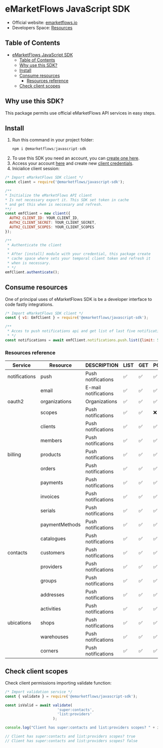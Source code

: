 # eMarketFlows JavaScript SDK

- Official website: [emarketflows.io](https://emarketflows.com)
- Developers Space: [Resources](https://emarketflows.com/developers)

## Table of Contents
- [eMarketFlows JavaScript SDK](#emarketflows-javascript-sdk)
  - [Table of Contents](#table-of-contents)
  - [Why use this SDK?](#why-use-this-sdk)
  - [Install](#install)
  - [Consume resources](#consume-resources)
    - [Resources reference](#resources-reference)
  - [Check client scopes](#check-client-scopes)

## Why use this SDK?

This package permits use official eMarketFlows API services in easy steps.

## Install

1. Run this command in your project folder:
   ```js
   npm i @emarketflows/javascript-sdk
   ```
2. To use this SDK you need an account, you can [create one here](#).
3. Access your account [here](https://emarketflows.io/login) and create new [client credentials](#).
4. Inicialice client session:
```js
/* Import eMarketFlows SDK client */
const client = require('@emarketflows/javascript-sdk');

/** 
* Initialize the eMarketFlows API client
* Is not necessary export it. This SDK set token in cache
* and get this when is neccesary and refresh.
**/
const emfClient = new client({
  AUTH2_CLIENT_ID: YOUR_CLIENT_ID,
  AUTH2_CLIENT_SECRET: YOUR_CLIENT_SECRET,
  AUTH2_CLIENT_SCOPES: YOUR_CLIENT_SCOPES
});

/**
 * Authenticate the client
 * 
 * After [install] module with your credential, this package create
 * cache space where sets your temporal client token and refresh it 
 * when is necessary.
 * */
emfClient.authenticate();
```
## Consume resources

One of principal uses of eMarketFlows SDK is be a developer interface to code fastly integrations.

```js
/* Import eMarketFlows SDK client */
const { v1: EmfClient } = require('@emarketflows/javascript-sdk');

/** 
 * Acces to push notifications api and get list of last five notifications.
 * */
const notifications = await emfClient.notifications.push.list({limit: 5});
```

### Resources reference

| Service | Resource | DESCRIPTION | LIST | GET | POST | PUT | DELETE |
| -------- | ------- | ------- | ------- | ------- | ------- | ------- | ------- |
| notifications  | push | Push notifications | ✅ | ✅ | ✅ | ✅ | ✅ |
|  | email | E-mail notifications  | ✅ | ✅ | ✅ | ✅ | ✅ |
| oauth2  | organizations | Organizations  | ✅ | ✅ | ✅ | ✅ | ❌ |
|  | scopes | Push notifications | ✅ | ✅ | ❌ | ❌ | ❌ |
|  | clients | Push notifications | ✅ | ✅ | ✅ | ✅ | ✅ |
|  | members | Push notifications | ✅ | ✅ | ✅ | ✅ | ✅ |
| billing  | products | Push notifications | ✅ | ✅ | ✅ | ✅ | ✅ |
|  | orders | Push notifications | ✅ | ✅ | ✅ | ✅ | ✅ |
|  | payments | Push notifications | ✅ | ✅ | ✅ | ✅ | ✅ |
|  | invoices | Push notifications | ✅ | ✅ | ✅ | ✅ | ✅ |
|  | serials | Push notifications | ✅ | ✅ | ✅ | ✅ | ✅ |
|  | paymentMethods | Push notifications | ✅ | ✅ | ✅ | ✅ | ✅ |
|  | catalogues | Push notifications | ✅ | ✅ | ✅ | ✅ | ✅ |
| contacts  | customers | Push notifications | ✅ | ✅ | ✅ | ✅ | ✅ |
|  | providers | Push notifications | ✅ | ✅ | ✅ | ✅ | ✅ |
|  | groups | Push notifications | ✅ | ✅ | ✅ | ✅ | ✅ |
|  | addresses | Push notifications | ✅ | ✅ | ✅ | ✅ | ✅ |
|  | activities | Push notifications | ✅ | ✅ | ✅ | ✅ | ✅ |
| ubications  | shops | Push notifications | ✅ | ✅ | ✅ | ✅ | ✅ |
|  | warehouses | Push notifications | ✅ | ✅ | ✅ | ✅ | ✅ |
|  | corners | Push notifications | ✅ | ✅ | ✅ | ✅ | ✅ |

## Check client scopes

Check client permissions importing validate function:
```js
/* Import validation service */
const { validate } = require('@emarketflows/javascript-sdk');

const isValid = await validate(
                        'super:contacts',
                        'list:providers'
                      );

console.log("Client has super:contacts and list:providers scopes? " + isValid);

// Client has super:contacts and list:providers scopes? true
// Client has super:contacts and list:providers scopes? false
```